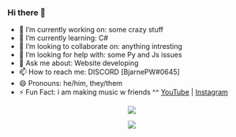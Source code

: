 ### Hi there 👋
- 🔭 I’m currently working on: some crazy stuff
- 🌱 I’m currently learning: C# 
- 👯 I’m looking to collaborate on: anything intresting
- 🤔 I’m looking for help with: some Py and Js issues
- 💬 Ask me about: Website developing
- 📫 How to reach me: DISCORD [BjarnePW#0645]
- 😄 Pronouns: he/him, they/them
- ⚡ Fun Fact: i am making music w friends ^^ [YouTube](https://youtube.com/@anxy-music) | [Instagram](https://instagram.com/anxymusic) 

<p align="center" background="#30243c">
    <img src="https://github-readme-stats.vercel.app/api?username=BjarnePW&show_icons=true&theme=synthwave"/>
</p>

<p align="center" background="#30243c">
    <img src="https://github-readme-stats.vercel.app/api/top-langs/?username=BjarnePW&langs_count=8&theme=synthwave&layout=donut-vertical">
</p>
